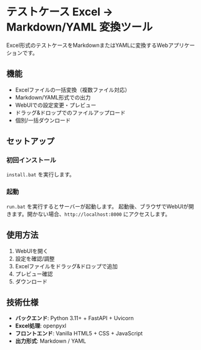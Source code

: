 # テストケース Excel → Markdown/YAML 変換ツール

Excel形式のテストケースをMarkdownまたはYAMLに変換するWebアプリケーションです。

## 機能

- Excelファイルの一括変換（複数ファイル対応）
- Markdown/YAML形式での出力
- WebUIでの設定変更・プレビュー
- ドラッグ&ドロップでのファイルアップロード
- 個別/一括ダウンロード

## セットアップ

### 初回インストール
`install.bat` を実行します。

### 起動
`run.bat` を実行するとサーバーが起動します。
起動後、ブラウザでWebUIが開きます。開かない場合、`http://localhost:8000` にアクセスします。

## 使用方法

1. WebUIを開く
2. 設定を確認/調整
3. Excelファイルをドラッグ&ドロップで追加
4. プレビュー確認
5. ダウンロード

## 技術仕様

- **バックエンド**: Python 3.11+ + FastAPI + Uvicorn
- **Excel処理**: openpyxl
- **フロントエンド**: Vanilla HTML5 + CSS + JavaScript
- **出力形式**: Markdown / YAML
